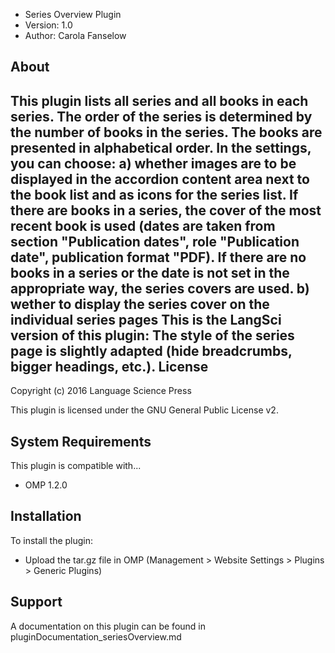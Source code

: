 - Series Overview Plugin
- Version: 1.0
- Author: Carola Fanselow

About
-----
This plugin lists all series and all books in each series. The order of the series is determined by the number of books in the series. The books are presented in alphabetical order. In the settings, you can choose:
a) whether images are to be displayed in the accordion content area next to the book list and as icons for the series list. If there are books in a series, the cover of the most recent book is used (dates are taken from section "Publication dates", role "Publication date", publication format "PDF). If there are no books in a series or the date is not set in the appropriate way, the series covers are used.
b) wether to display the series cover on the individual series pages
This is the LangSci version of this plugin: The style of the series page is slightly adapted (hide breadcrumbs, bigger headings, etc.).
License
-------
Copyright (c) 2016 Language Science Press

This plugin is licensed under the GNU General Public License v2. 

System Requirements
-------------------
This plugin is compatible with...
 - OMP 1.2.0

Installation
------------
To install the plugin:
 - Upload the tar.gz file in OMP (Management > Website Settings > Plugins > Generic Plugins)

Support
---------------
A documentation on this plugin can be found in pluginDocumentation_seriesOverview.md


